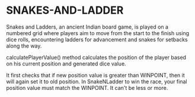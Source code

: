 # SNAKES-AND-LADDER
Snakes and Ladders, an ancient Indian board game, is played on a numbered grid where players aim to move from the start to the finish using dice rolls, encountering ladders for advancement and snakes for setbacks along the way.


calculatePlayerValue() method calculates the position of the player based on his current position and generated dice value.



It first checks that if new position value is greater than WINPOINT, then it will again set it to old position. In SnakeNLadder to win the race, your final position value must match the WINPOINT. It can't be less or more.
